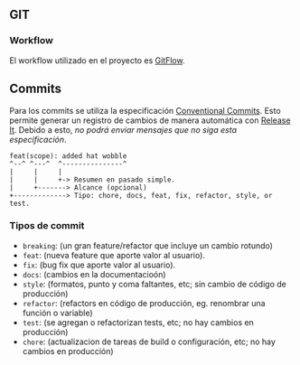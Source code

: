 ## GIT

### Workflow

El workflow utilizado en el proyecto es [GitFlow](https://blog.axosoft.com/gitflow).

## Commits

Para los commits se utiliza la especificación [Conventional Commits](https://www.conventionalcommits.org/en/v1.0.0/). Esto permite generar un registro de cambios de manera automática con [Release It](https://github.com/release-it/release-it). Debido a esto, _no podrá enviar mensajes que no siga esta especificación_.

```text
feat(scope): added hat wobble
^--^ ^---^  ^---------------^
|     |     |
|     |     +-> Resumen en pasado simple.
|     +-------> Alcance (opcional)
+-------------> Tipo: chore, docs, feat, fix, refactor, style, or test.
```

### Tipos de commit

- `breaking`: (un gran feature/refactor que incluye un cambio rotundo)
- `feat`: (nueva feature que aporte valor al usuario).
- `fix`: (bug fix que aporte valor al usuario).
- `docs`: (cambios en la documentacioón)
- `style`: (formatos, punto y coma faltantes, etc; sin cambio de código de producción)
- `refactor`: (refactors en código de producción, eg. renombrar una función o variable)
- `test`: (se agregan o refactorizan tests, etc; no hay cambios en producción)
- `chore`: (actualizacion de tareas de build o configuración, etc; no hay cambios en producción)

